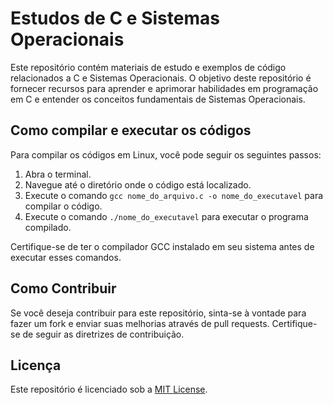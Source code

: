 
# Estudos de C e Sistemas Operacionais

Este repositório contém materiais de estudo e exemplos de código relacionados a C e Sistemas Operacionais. O objetivo deste repositório é fornecer recursos para aprender e aprimorar habilidades em programação em C e entender os conceitos fundamentais de Sistemas Operacionais.


## Como compilar e executar os códigos

Para compilar os códigos em Linux, você pode seguir os seguintes passos:

1. Abra o terminal.
2. Navegue até o diretório onde o código está localizado.
3. Execute o comando `gcc nome_do_arquivo.c -o nome_do_executavel` para compilar o código.
4. Execute o comando `./nome_do_executavel` para executar o programa compilado.

Certifique-se de ter o compilador GCC instalado em seu sistema antes de executar esses comandos.

<!-- ## Conteúdo

- [Introdução à Linguagem C](./c-intro.md)
- [Estruturas de Dados em C](./c-data-structures.md)
- [Programação de Sistemas Operacionais](./os-programming.md)
- [Exemplos de Código](./examples) -->

## Como Contribuir

Se você deseja contribuir para este repositório, sinta-se à vontade para fazer um fork e enviar suas melhorias através de pull requests. Certifique-se de seguir as diretrizes de contribuição.

## Licença

Este repositório é licenciado sob a [MIT License](./LICENSE).